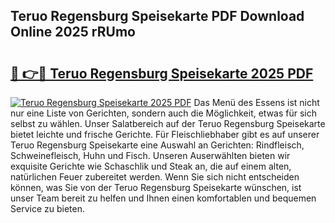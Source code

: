 ## Teruo Regensburg Speisekarte PDF Download Online 2025 rRUmo

# <h2><a href="http://gccmtqx.nevu.top/?p=Teruo+Regensburg+Speisekarte">🔗 👉🔴 Teruo Regensburg Speisekarte 2025 PDF</a></h2>

[![Teruo Regensburg Speisekarte 2025 PDF](https://i.imgur.com/dBaPXMq.png)](http://gccmtqx.nevu.top/?p=Teruo+Regensburg+Speisekarte)
Das Menü des Essens ist nicht nur eine Liste von Gerichten, sondern auch die Möglichkeit, etwas für sich selbst zu wählen. Unser Salatbereich auf der Teruo Regensburg Speisekarte bietet leichte und frische Gerichte. Für Fleischliebhaber gibt es auf unserer Teruo Regensburg Speisekarte eine Auswahl an Gerichten: Rindfleisch, Schweinefleisch, Huhn und Fisch. Unseren Auserwählten bieten wir exquisite Gerichte wie Schaschlik und Steak an, die auf einem alten, natürlichen Feuer zubereitet werden. Wenn Sie sich nicht entscheiden können, was Sie von der Teruo Regensburg Speisekarte wünschen, ist unser Team bereit zu helfen und Ihnen einen komfortablen und bequemen Service zu bieten.
